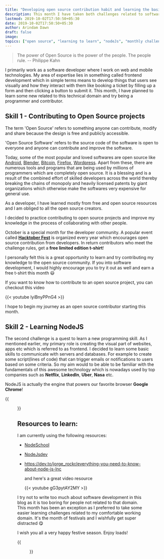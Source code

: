 ```yaml
---
title: "Developing open source contribution habit and learning the basics of NodeJS"
description: This month I have taken both challenges related to software development, the aim being to upgrade some skills and engaging more with the development community.
lastmod: 2019-10-02T17:50:50+05:30
date: 2019-10-02T17:50:50+05:30
author: Arindam Dawn
draft: false
image:
topics: ["open source", "learning to learn", "nodeJs", "monthly challenge"]
---
```


> The power of Open Source is the power of the people. The people rule.
> -- Philippe Kahn

I primarily work as a software developer where I work on web and mobile technologies. My area of expertise lies in something called frontend development which in simple terms means to develop things that users see visually and how they interact with them like booking a ticket by filling up a form and then clicking a button to submit it. This month, I have planned to learn some new related to this technical domain and try being a programmer and contributor.

## Skill 1 - Contributing to Open Source projects

The term 'Open Source' refers to something anyone can contribute, modify and share because the design is free and publicly accessible.

'Open Source Software' refers to the source code of the software is open to everyone and anyone can contribute and improve the software. 

Today, some of the most popular and loved softwares are open source like [Android](https://www.android.com), [Blender](https://www.blender.org), [Bitcoin](https://bitcoin.org/en/), [Firefox](https://www.mozilla.org/), [Wordpress](https://wordpress.com/). 
Apart from these, there are numerous tools and programs that are being used by millions of programmers which are completely open source. It is a blessing and is a result of the combined effort of skilled developers across the world thereby breaking the chains of monopoly and heavily licensed patents by giant organizations which otherwise make the softwares very expensive for general use.

As a developer, I have learned mostly from free and open source resources and I am obliged to all the open source creators. 

I decided to practice contributing to open source projects and improve my knowledge in the process of collaborating with other people.

October is a special month for the developer community. A popular event called **[Hacktober Fest](https://hacktoberfest.digitalocean.com)** is organized every year which encourages open source contribution from developers. In return contributors who meet the challenge rules, get a **free limited edition t-shirt**!

I personally felt this is a great opportunity to learn and try contributing my knowledge to the open source community. If you into software development, I would highly encourage you to try it out as well and earn a free t-shirt this month 😃

If you want to know how to contribute to an open source project, you can checkout this video

{{< youtube lyiBnyPPnG4 >}}

I hope to begin my journey as an open source contributor starting this month. 


## Skill 2 - Learning NodeJS

The second challenge is a quest to learn a new programming skill. As I mentioned earlier, my primary role is creating the visual part of websites, apps etc which is referred to as frontend. I decided to learn some basic skills to communicate with servers and databases. For example to create some script(lines of code) that can trigger emails or notifications to users based on some criteria. 
So my aim would to be able to be familiar with the fundamentals of this awesome technology which is nowadays used by top companies such as **Netflix**, **LinkedIn**, **Uber**, **Nasa** etc. 

NodeJS is actually the engine that powers our favorite browser **Google Chrome**!

{{<figure src= "https://media.giphy.com/media/l2JJEl234byZPdMxq/giphy.gif" caption= "Technology is evolving rapidly!" class="tc">}}

## Resources to learn:

I am currently using the following resources:

* [NodeSchool](https://nodeschool.io)
* [NodeJsdev](https://nodejs.dev/)
* https://dev.to/jorge_rockr/everything-you-need-to-know-about-node-js-lnc
  
  and here's a great video resource

  {{< youtube gG3pytAY2MY >}}

I try not to write too much about software development in this blog as it is too boring for people not related to that domain. This month has been an exception as I preferred to take some easier learning challenges related to my comfortable working domain. It's the month of festivals and I wishfully get super distracted 😋

I wish you all a very happy festive season. Enjoy loads!

{{<figure src= "https://media.giphy.com/media/3o6UBipuQxa6QwnvC8/giphy.gif" caption= "Have Fun!" class="tc">}}

